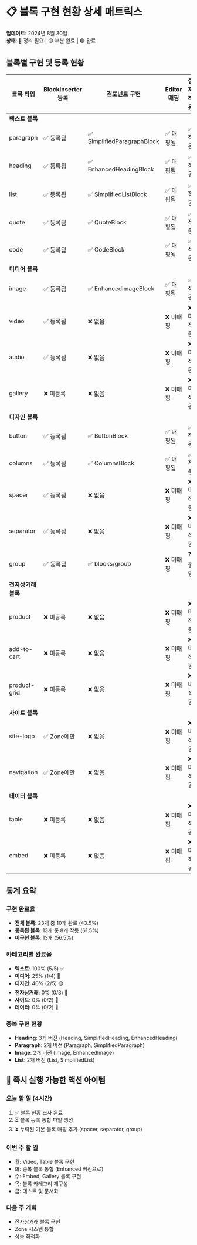 # 📋 블록 구현 현황 상세 매트릭스

**업데이트**: 2024년 8월 30일  
**상태**: 🔴 정리 필요 | 🟡 부분 완료 | 🟢 완료

## 블록별 구현 및 등록 현황

| 블록 타입 | BlockInserter 등록 | 컴포넌트 구현 | Editor 매핑 | 실제 작동 | 상태 | 비고 |
|-----------|-------------------|---------------|-------------|-----------|------|------|
| **텍스트 블록** |
| paragraph | ✅ 등록됨 | ✅ SimplifiedParagraphBlock | ✅ 매핑됨 | ✅ 작동 | 🟢 | |
| heading | ✅ 등록됨 | ✅ EnhancedHeadingBlock | ✅ 매핑됨 | ✅ 작동 | 🟢 | 3개 버전 존재 |
| list | ✅ 등록됨 | ✅ SimplifiedListBlock | ✅ 매핑됨 | ✅ 작동 | 🟢 | 2개 버전 존재 |
| quote | ✅ 등록됨 | ✅ QuoteBlock | ✅ 매핑됨 | ✅ 작동 | 🟢 | |
| code | ✅ 등록됨 | ✅ CodeBlock | ✅ 매핑됨 | ✅ 작동 | 🟢 | |
| **미디어 블록** |
| image | ✅ 등록됨 | ✅ EnhancedImageBlock | ✅ 매핑됨 | ✅ 작동 | 🟢 | 2개 버전 존재 |
| video | ✅ 등록됨 | ❌ 없음 | ❌ 미매핑 | ❌ 미작동 | 🔴 | 구현 필요 |
| audio | ✅ 등록됨 | ❌ 없음 | ❌ 미매핑 | ❌ 미작동 | 🔴 | 구현 필요 |
| gallery | ❌ 미등록 | ❌ 없음 | ❌ 미매핑 | ❌ 미작동 | 🔴 | 추가 필요 |
| **디자인 블록** |
| button | ✅ 등록됨 | ✅ ButtonBlock | ✅ 매핑됨 | ✅ 작동 | 🟢 | |
| columns | ✅ 등록됨 | ✅ ColumnsBlock | ✅ 매핑됨 | ✅ 작동 | 🟢 | |
| spacer | ✅ 등록됨 | ❌ 없음 | ❌ 미매핑 | ❌ 미작동 | 🔴 | 구현 필요 |
| separator | ✅ 등록됨 | ❌ 없음 | ❌ 미매핑 | ❌ 미작동 | 🔴 | 구현 필요 |
| group | ✅ 등록됨 | ✅ blocks/group | ❌ 미매핑 | ❓ 불명 | 🟡 | 매핑 필요 |
| **전자상거래 블록** |
| product | ❌ 미등록 | ❌ 없음 | ❌ 미매핑 | ❌ 미작동 | 🔴 | 추가 계획 |
| add-to-cart | ❌ 미등록 | ❌ 없음 | ❌ 미매핑 | ❌ 미작동 | 🔴 | 추가 계획 |
| product-grid | ❌ 미등록 | ❌ 없음 | ❌ 미매핑 | ❌ 미작동 | 🔴 | 추가 계획 |
| **사이트 블록** |
| site-logo | ✅ Zone에만 | ❌ 없음 | ❌ 미매핑 | ❌ 미작동 | 🟡 | Zone 전용 |
| navigation | ✅ Zone에만 | ❌ 없음 | ❌ 미매핑 | ❌ 미작동 | 🟡 | Zone 전용 |
| **데이터 블록** |
| table | ❌ 미등록 | ❌ 없음 | ❌ 미매핑 | ❌ 미작동 | 🔴 | 우선순위 높음 |
| embed | ❌ 미등록 | ❌ 없음 | ❌ 미매핑 | ❌ 미작동 | 🔴 | 우선순위 중간 |

## 통계 요약

### 구현 완료율
- **전체 블록**: 23개 중 10개 완료 (43.5%)
- **등록된 블록**: 13개 중 8개 작동 (61.5%)
- **미구현 블록**: 13개 (56.5%)

### 카테고리별 완료율
- **텍스트**: 100% (5/5) ✅
- **미디어**: 25% (1/4) 🔴
- **디자인**: 40% (2/5) 🟡
- **전자상거래**: 0% (0/3) 🔴
- **사이트**: 0% (0/2) 🔴
- **데이터**: 0% (0/2) 🔴

### 중복 구현 현황
- **Heading**: 3개 버전 (Heading, SimplifiedHeading, EnhancedHeading)
- **Paragraph**: 2개 버전 (Paragraph, SimplifiedParagraph)
- **Image**: 2개 버전 (Image, EnhancedImage)
- **List**: 2개 버전 (List, SimplifiedList)

## 🚀 즉시 실행 가능한 액션 아이템

### 오늘 할 일 (4시간)
1. ✅ 블록 현황 조사 완료
2. ⏳ 블록 등록 통합 파일 생성
3. ⏳ 누락된 기본 블록 매핑 추가 (spacer, separator, group)

### 이번 주 할 일
- 월: Video, Table 블록 구현
- 화: 중복 블록 통합 (Enhanced 버전으로)
- 수: Embed, Gallery 블록 구현
- 목: 블록 카테고리 재구성
- 금: 테스트 및 문서화

### 다음 주 계획
- 전자상거래 블록 구현
- Zone 시스템 통합
- 성능 최적화
